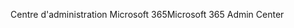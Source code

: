 <span data-ttu-id="a36c3-101">Centre d'administration Microsoft 365</span><span class="sxs-lookup"><span data-stu-id="a36c3-101">Microsoft 365 Admin Center</span></span>
